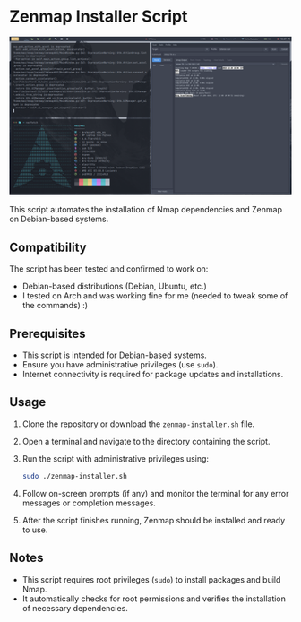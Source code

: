 # Zenmap Installer Script

![Zenmap Logo](image.png)

This script automates the installation of Nmap dependencies and Zenmap on Debian-based systems.


## Compatibility

The script has been tested and confirmed to work on:

- Debian-based distributions (Debian, Ubuntu, etc.)
- I tested on Arch and was working fine for me (needed to tweak some of the commands) :)

## Prerequisites

- This script is intended for Debian-based systems.
- Ensure you have administrative privileges (use `sudo`).
- Internet connectivity is required for package updates and installations.

## Usage

1. Clone the repository or download the `zenmap-installer.sh` file.
2. Open a terminal and navigate to the directory containing the script.
3. Run the script with administrative privileges using:

    ```bash
    sudo ./zenmap-installer.sh
    ```

4. Follow on-screen prompts (if any) and monitor the terminal for any error messages or completion messages.
5. After the script finishes running, Zenmap should be installed and ready to use.

## Notes

- This script requires root privileges (`sudo`) to install packages and build Nmap.
- It automatically checks for root permissions and verifies the installation of necessary dependencies.
